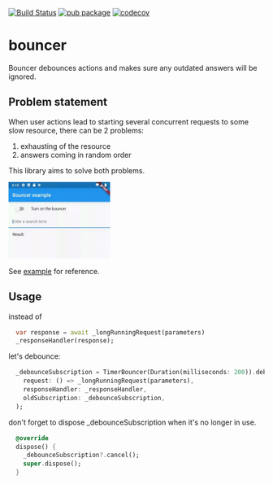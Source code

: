 [![Build Status](https://travis-ci.org/bobagold/bouncer.svg?branch=master)](https://travis-ci.org/bobagold/bouncer)
[![pub package](https://img.shields.io/pub/v/bouncer.svg)](https://pub.dev/packages/bouncer) [![codecov](https://codecov.io/gh/bobagold/bouncer/branch/master/graph/badge.svg)](https://codecov.io/gh/bobagold/bouncer)

# bouncer

Bouncer debounces actions and makes sure any outdated answers will be ignored.

## Problem statement

When user actions lead to starting several concurrent requests to some slow resource,
there can be 2 problems:
1. exhausting of the resource
2. answers coming in random order

This library aims to solve both problems.

[<img src="https://raw.githubusercontent.com/bobagold/bouncer/master/example/Screenshot1.gif" width="200" />](example)

See [example](example) for reference.

## Usage

instead of 

```dart
  var response = await _longRunningRequest(parameters)
  _responseHandler(response);
```

let's debounce: 

```dart
  _debounceSubscription = TimerBouncer(Duration(milliseconds: 200)).debounce(
    request: () => _longRunningRequest(parameters),
    responseHandler: _responseHandler,
    oldSubscription: _debounceSubscription,
  );
```

don't forget to dispose _debounceSubscription when it's no longer in use.

```dart
  @override
  dispose() {
    _debounceSubscription?.cancel();
    super.dispose();
  }
```
